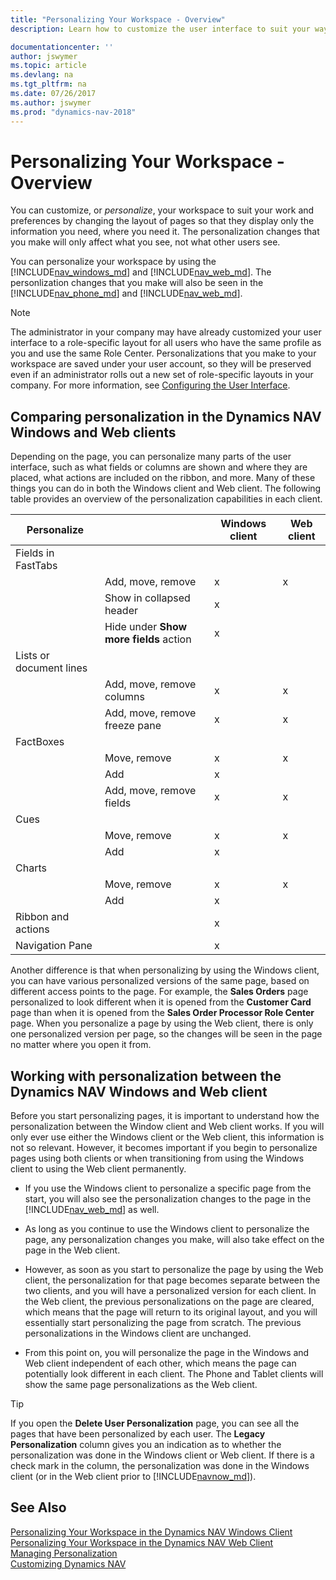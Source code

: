 ```yaml
---
title: "Personalizing Your Workspace - Overview"
description: Learn how to customize the user interface to suit your way of working.

documentationcenter: ''
author: jswymer
ms.topic: article
ms.devlang: na
ms.tgt_pltfrm: na
ms.date: 07/26/2017
ms.author: jswymer
ms.prod: "dynamics-nav-2018"
---
```

# Personalizing Your Workspace - Overview
You can customize, or *personalize*, your workspace to suit your work and preferences by changing the layout of pages so that they display only the information you need, where you need it. The personalization changes that you make will only affect what you see, not what other users see.

You can personalize your workspace by using the [!INCLUDE[nav_windows_md](includes/nav_windows_md.md)] and [!INCLUDE[nav_web_md](includes/nav_web_md.md)]. The personlization changes that you make will also be seen in the [!INCLUDE[nav_phone_md](includes/nav_phone_md.md)] and [!INCLUDE[nav_web_md](includes/nav_phone_md.md)].
  
> [!NOTE]  
> The administrator in your company may have already customized your user interface to a role-specific layout for all users who have the same profile as you and use the same Role Center. Personalizations that you make to your workspace are saved under your user account, so they will be preserved even if an administrator rolls out a new set of role-specific layouts  in your company. For more information, see [Configuring the User Interface](admin-configure-user-interface.md).

## Comparing personalization in the Dynamics NAV Windows and Web clients
Depending on the page, you can personalize many parts of the user interface, such as what fields or columns are shown and where they are placed, what actions are included on the ribbon, and more. Many of these things you can do in both the Windows client and Web client. The following table provides an overview of the personalization capabilities in each client.

|  Personalize  ||  Windows client  |  Web client  |
|---------------|-|------------------|--------------|
|Fields in FastTabs||||
||Add, move, remove |x|x|
||Show in collapsed header|x||
||Hide under **Show more fields** action|x||
|Lists or document lines ||||
||Add, move, remove columns  |x|x|
||Add, move, remove freeze pane  |x|x|
|FactBoxes|||
||Move, remove|x|x|
||Add|x||
||Add, move, remove fields|x|x|
|Cues||||
||Move, remove|x|x|
||Add |x||
|Charts||||
||Move, remove|x|x|
||Add|x| |
|Ribbon and actions||x||
|Navigation Pane||x||

Another difference is that when personalizing by using the Windows client, you can have various personalized versions of the same page, based on different access points to the page. For example, the **Sales Orders** page personalized to look different when it is opened from the **Customer Card** page than when it is opened from the **Sales Order Processor Role Center** page. When you personalize a page by using the Web client, there is only one personalized version per page, so the changes will be seen in the page no matter where you open it from.

##  <a name="PersonalizationWinWeb"></a>Working with personalization between the Dynamics NAV Windows and Web client
Before you start personalizing pages, it is important to understand how the personalization between the Window client and Web client works. If you will only ever use either the Windows client or the Web client, this information is not so relevant. However, it becomes important if you begin to personalize pages using both clients or when transitioning from using the Windows client to using the Web client permanently.  

-   If you use the Windows client to personalize a specific page from the start, you will also see the personalization changes to the page in the [!INCLUDE[nav_web_md](includes/nav_web_md.md)] as well.

-   As long as you continue to use the Windows client to personalize the page, any personalization changes you make, will also take effect on the page in the Web client.

-   However, as soon as you start to personalize the page by using the Web client, the personalization for that page becomes separate between the two clients, and you will have a personalized version for each client. In the Web client, the previous personalizations on the page are cleared, which means that the page will return to its original layout, and you will essentially start personalizing the page from scratch. The previous personalizations in the Windows client are unchanged.

- From this point on, you will personalize the page in the Windows and Web client independent of each other, which means the page can potentially look different in each client. The Phone and Tablet clients will show the same page personalizations as the Web client.  

> [!Tip]  
>If you open the **Delete User Personalization** page, you can see all the pages that have been personalized by each user. The **Legacy Personalization** column gives you an indication as to whether the personalization was done in the Windows client or Web client. If there is a check mark in the column, the personalization was done in the Windows client (or in the Web client prior to [!INCLUDE[navnow_md](includes/navnow_md.md)]).

## See Also
[Personalizing Your Workspace in the Dynamics NAV Windows Client](ui-personalization-windows-client.md)  
[Personalizing Your Workspace in the Dynamics NAV Web Client](ui-personalization-user.md)  
[Managing Personalization](ui-personalization-manage.md)  
[Customizing Dynamics NAV](ui-customizing-overview.md)  
